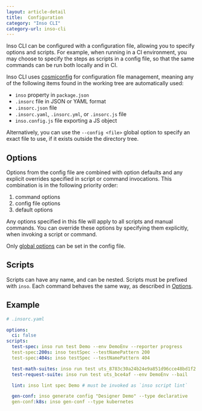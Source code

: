 ```yaml
---
layout: article-detail
title:  Configuration
category: "Inso CLI"
category-url: inso-cli
---
```


Inso CLI can be configured with a configuration file, allowing you to specify options and scripts. For example, when running in a CI environment, you may choose to specify the steps as scripts in a config file, so that the same commands can be run both locally and in CI.

Inso CLI uses [cosmiconfig](https://github.com/davidtheclark/cosmiconfig) for configuration file management, meaning any of the following items found in the working tree are automatically used:

* `inso` property in `package.json`
* `.insorc` file in JSON or YAML format
* `.insorc.json` file
* `.insorc.yaml`, `.insorc.yml`, or `.insorc.js` file
* `inso.config.js` file exporting a JS object

Alternatively, you can use the `--config <file>` global option to specify an exact file to use, if it exists outside the directory tree.

## Options

Options from the config file are combined with option defaults and any explicit overrides specified in script or command invocations. This combination is in the following priority order: 

1. command options
2. config file options
3. default options

Any options specified in this file will apply to all scripts and manual commands. You can override these options by specifying them explicitly, when invoking a script or command.

Only [global options](/inso-cli/introduction/#global-options) can be set in the config file.

## Scripts

Scripts can have any name, and can be nested. Scripts must be prefixed with `inso`. Each command behaves the same way, as described in [Options](#options).

## Example

```yaml
# .insorc.yaml

options:
  ci: false
scripts:
  test-spec: inso run test Demo --env DemoEnv --reporter progress
  test-spec:200s: inso testSpec --testNamePattern 200
  test-spec:404s: inso testSpec --testNamePattern 404

  test-math-suites: inso run test uts_8783c30a24b24e9a851d96cce48bd1f2 --env DemoEnv 
  test-request-suite: inso run test uts_bce4af --env DemoEnv --bail

  lint: inso lint spec Demo # must be invoked as `inso script lint`

  gen-conf: inso generate config "Designer Demo" --type declarative
  gen-conf:k8s: inso gen-conf --type kubernetes
```
